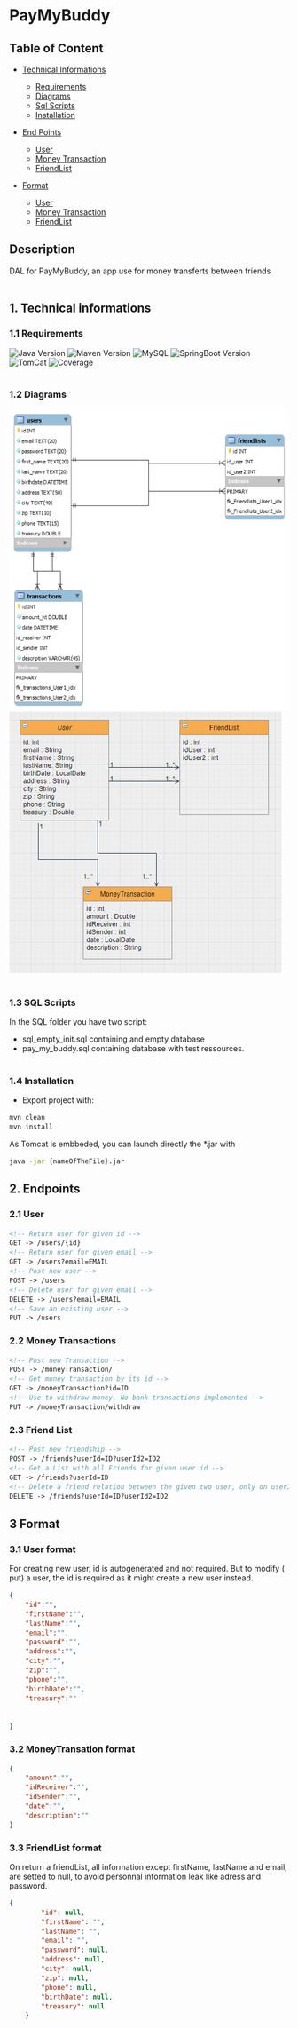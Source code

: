 # PayMyBuddy

## Table of Content
* [Technical Informations](#1-technical-informations)
    * [Requirements](#11-requirements)
    * [Diagrams](#12-diagrams)
    * [Sql Scripts](#13-sql-scripts)
    * [Installation](#14-installation)
  
* [End Points](#2-endpoints)
    * [User](#21-user)
    * [Money Transaction](#22-money-transactions)
    * [FriendList](#23-friend-list)

* [Format](#3-format)
    * [User](#31-user-format)
    * [Money Transaction](#32-moneytransation-format)
    * [FriendList](#33-friendlist-format)
  
    

## Description

DAL for PayMyBuddy, an app use for money transferts between friends
</br>
</br>

## 1. Technical informations

### 1.1 Requirements

![Java Version](https://img.shields.io/badge/Java-11.0-red)
![Maven Version](https://img.shields.io/badge/Maven-3.6.3-blue)
![MySQL](https://img.shields.io/badge/MySQL-8.0.21-cyan)
![SpringBoot Version](https://img.shields.io/badge/Spring%20Boot-11.0-brightgreen)
![TomCat](https://img.shields.io/badge/TomCat:8080-9.0.41-brightgreen)
![Coverage](https://img.shields.io/badge/Coverage%20with%20IT-95%25-green)
</br>
</br>

### 1.2 Diagrams

![SQL](diagrams/diag.png)
![UML](diagrams/uml.PNG)
</br>
</br>

### 1.3 SQL Scripts

In the SQL folder you have two script:

* sql_empty_init.sql containing and empty database
* pay_my_buddy.sql containing database with test ressources.
  </br>
  </br>

### 1.4 Installation
* Export project with:
```bash
mvn clean
mvn install
```
As Tomcat is embbeded, you can launch directly the *.jar with
```bash
java -jar {nameOfTheFile}.jar
```

## 2. Endpoints
### 2.1 User
```html
<!-- Return user for given id -->
GET -> /users/{id}
<!-- Return user for given email -->
GET -> /users?email=EMAIL
<!-- Post new user -->
POST -> /users
<!-- Delete user for given email -->
DELETE -> /users?email=EMAIL
<!-- Save an existing user -->
PUT -> /users
```
### 2.2 Money Transactions
```html
<!-- Post new Transaction -->
POST -> /moneyTransaction/
<!-- Get money transaction by its id -->
GET -> /moneyTransaction?id=ID
<!-- Use to withdraw money. No bank transactions implemented -->
PUT -> /moneyTransaction/withdraw
```

### 2.3 Friend List
```html
<!-- Post new friendship -->
POST -> /friends?userId=ID?userId2=ID2
<!-- Get a List with all Friends for given user id -->
GET -> /friends?userId=ID
<!-- Delete a friend relation between the given two user, only on userID side. -->
DELETE -> /friends?userId=ID?userId2=ID2
```

## 3 Format
### 3.1 User format
For creating new user, id is autogenerated and not required. But to modify ( put) a user, the id 
is required as it might create a new user instead.
```json
{
    "id":"",
    "firstName":"",
    "lastName":"",
    "email":"",
    "password":"",
    "address":"",
    "city":"",
    "zip":"",
    "phone":"",
    "birthDate":"",
    "treasury":""

      
}
```
### 3.2 MoneyTransation format
```json
{
    "amount":"",
    "idReceiver":"",
    "idSender":"",
    "date":"",
    "description":""      
}
```
### 3.3 FriendList format
On return a friendList, all information except firstName, lastName and email, are setted to null,
to avoid personnal information leak like adress and password.
```json
{
        "id": null,
        "firstName": "",
        "lastName": "",
        "email": "",
        "password": null,
        "address": null,
        "city": null,
        "zip": null,
        "phone": null,
        "birthDate": null,
        "treasury": null
    }
```


